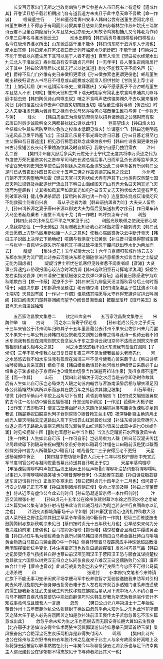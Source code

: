 <!-- { "loadSidebar": true } -->
　　长安百万家出门无所之岂敢尚幽独与世实参差古人虽已死书上有遗辞【遗或作其】开巻读且想千载若相期出门各有道我道方未夷且于此中息天命不吾欺【命一作诚】
　　嗟哉董生行
　　【孙曰董召南夀州安丰人韩曰公尝有送董生游河北序且曰董生举进士不得志于有司而此诗叙其孝且慈如此樊曰苏翰林尝作苏州姚氏三瑞堂诗云君不见董召南隐居行义孝且慈天公亦恐无人知故令鸡狗相捕儿又令韩老为作诗尔来三百年名与淮水驰云云】
　　淮水出桐栢【韩曰禹贡导淮自桐栢孙曰桐栢山名今在唐州界淮水所出】山东驰遥遥千里不能休【韩曰谓东防于泗泝东入于海也】淝水出其侧【孙曰淝水在庐江祝曰晋史列阵临淝水○淝音肥】不能千里【句絶洪曰不能千里者以兴董生居下其可以施于人者不遐也】百里入淮流【樊曰按水经淝水出九江北入于淮故云】寿州属县有安丰唐贞元年时【一无年字】县人董生召南隐居行义于其中【孙曰论语隠居以求其志行义以达其道】刺史不能荐天子不闻名声【句絶】爵禄不及门门外惟有吏日来徴租更索钱【孙曰徴亦索也更谓更役也】嗟哉董生朝出耕夜归读古人书尽日不得息或山而樵或水而渔入厨供甘防【甘防见上荐士诗注】上堂问起居【韩曰选顔延年咏史上堂拜嘉庆】父母不慼慼妻子不咨咨嗟哉董生孝且慈人不识【句絶】惟有天翁知生祥下瑞无时期家有狗乳出求食鸡来哺其儿啄啄庭中拾虫蚁【韩曰陶侃诗山鸡啄虫蚁】哺之不食鸣声悲傍徨踯躅久不去以翼来覆待狗归【孙曰覆盖也读作去声○踯直炙切躅厨玉切】嗟哉董生谁将与俦【俦匹也】时之人夫妻相虐兄弟为雠食君之禄而令父母愁亦独何心嗟哉董生谁将与俦【一作将无与俦】
　　烽火
　　【韩曰周幽王为烽燧防至则举以招兵诸侯患之公感时而有取云唐曰时呉少诚败韩全义两都甚扰扰公诗以此作】
　　登髙望烽火【孙曰烽火如今桔橰火钟其头若防至然火急放之权重本低即见烽火】谁谓塞尘飞【韩曰选鲍明逺诗迅风首旦发平路塞飞尘】王城富且乐曷不事光辉勿言日已暮【孙曰日暮老将至也主父偃曰吾日暮途逺】相见恐行稀愿君熟念此秉烛夜中归【韩曰杜诗夜阑更秉烛孙曰古诗昼短苦夜长何不秉烛游欲其及时自娯乐】我歌宁自感乃独泪霑衣
　　汴州乱二首
　　【樊曰汴州自大厯后多兵刘元佐死子士宁代之无度其将李万荣逐之代为节度使万荣死董晋实代之晋卒军司马陆长源总留后事八日而军乱杀长源等监军俱文珍密召宋州刺史刘逸凖使总后务朝廷从之赐名全谅故公此二诗卒章各有所讽韩曰公是时已从晋丧出汴四日实贞元十五年二诗之作盖讥德宗姑息之政云】
　　汴州城门朝不开天狗堕地声如雷【樊曰天官书天狗状如犬奔有声其下止地类狗汉呉楚七国反天狗过梁野及兵起遂伏尸流血其下韩曰山海经图天门山有赤犬名曰天狗其光飞天流而为星辰数十丈其疾如风其声如雷其光如电孙曰汉天文志天狗状如大流星有声见则破军杀将】徤儿争诱杀留后【留后陆长源也诱一作夸】连屋累栋烧成灰诸侯咫尺不能救孤士何者自兴哀
　　母从子走者为谁【韩曰语执舆者为谁】大夫夫人留后儿【孙曰谓长源之妻子唐曰长源以御史大夫为留后见集送权秀才序云】作日乗车骑大马坐者起趋乗者下庙堂不肯用干戈【肯一作敢】呜呼奈汝母子何
　　利劔
　　【韩曰此诗次汴州乱后不平之气畧见于此】
　　利劔光耿耿佩之使我无邪心故人念我寡徒侣【一作无俦侣】持用赠我比知音我心如冰劔如雪不能刺谗夫【韩曰此朱云愿借上方斩马劔用断佞臣一人头之意也】使我心腐劔锋折决云中断开青天【韩曰庄子説劔上决浮云下絶地纪】噫劔与我俱变化归黄泉【补注晋书雷焕得鄷城宝劔一与张华一自佩华诛劔失所在焕死其子持过延平津忽于腰间跃出堕水化为两龙而去】
　　龊龊
　　【集注贞元十五年郑滑大水公十六年自京师归彭城作诗云去岁东郡水生民为流尸而此诗亦云河堤决东郡老弱随惊湍诗意相类大抵言当世之士龊龊无能为国虑者】
　　龊龊当世士所忧在饥寒但见贱者悲不闻贵者叹【音滩】大贤事业异逺抱非俗观报国心皎洁念时涕汍澜【韩曰选欧阳坚石诗挥笔涕汍澜】妖姬坐左右柔指发哀弹【韩曰潘安仁笙赋辍张女之哀弹○弹音坛】酒肴虽日陈感激宁为欢秋隂欺白日【欺一作蔽】泥潦不少干【韩曰宋玉九辨皇天滛溢而秋霖兮后土何时而得干】河隄决东郡【东郡滑州见题注】老弱随惊湍【祝曰湍急濑孟子性犹湍水○湍化端切】天意固有属【一作以一作谓】谁能诘其端愿辱太守荐得充諌诤官排云呌阊阖【祝曰阊阖天门楚辞排阊阖而望予○阊音昌阖音盍】披腹呈琅玕【琅玕美玉】致君岂无术自进诚独难




　　五百家注昌黎文集巻二
　　钦定四库全书
　　五百家注昌黎文集巻三
　　宋　魏仲举　编
　　古诗
　　河之水二首寄子侄老成
　　【孙曰老成公兄介之子贞元十三年来省公于汴州明年归取其子十五年董晋薨公去汴州不果来公佐徐州未几而罢又不果来十七年公有此诗韩曰观公祭老成文则知公眷眷之情与此诗一也诗云我不如水东流我有孤侄在海陬则祭文吾念汝从于东之意诗云我徂京师不逺而还则祭文所谓暂相别终当久相与处之意】
　　河之水去悠悠我不如水东流我有孤侄在海陬【子侯切】三年不见兮使我心忧日复日夜复夜三年不见汝使我鬓髪未老而先化
　　河之水悠悠去我不如水东注我有孤侄在海浦三年不见兮使我心苦采蕨于山【韩曰诗草虫陟彼南山言采其蕨】缗鱼于泉【韩曰缗鱼缴诗其钓维河维丝伊缗樊曰采蕨必于山缗鱼必于渊求禄必于京师兴也○缗武巾切泉当作渊避髙祖讳作泉】我徂京师不逺而还【而一作其】
　　山石
　　【樊曰此诗编次于河之水后当是去徐即洛时作故其后有人生如此自可乐岂必局束为人鞿之句苏内翰尝与客游南溪醉后相与解衣濯足因咏公此篇慨然知其所以乐而忘其在数百年之外因次其韵见坡集】
　　山石荦确行径微【孙曰荦确山不平貌上吕角切下音觉】黄昏到寺蝙蝠飞【祝曰说文蝙蝠服翼崔豹古今注一名仙防○蝙音边蝠音福】升堂坐阶新雨定【一作足】芭蕉叶大栀子肥【旧作支子支即栀字】僧言古壁佛画好以火来照所见稀铺牀拂席置羮饭疎粝亦足饱我饥【粝麄粝祝曰脱粟也列子食则粢粝○粝音赖又兰末切】夜深静卧百虫絶清月出岭光入扉天明独去无道路出入髙下穷烟霏山红涧碧纷烂漫【补注东坡诗云荦确何人似退之意行无路欲从谁宿云解駮晨光漏独见山红涧碧时皆采公此篇中语也○烂或作澜】时见松枥皆十围【防也音厯孙曰字当作栎】当流赤足蹋涧石水声激激风生衣【生一作吹】人生如此自可乐【一作可自乐】岂必局束为人鞿【韩曰前汉灌夫传廷论局趣效辕下驹鞿马络祝曰楚辞余虽好修姱以鞿羁兮注缰在口曰鞿前汉是犹以鞿而御駻突孙曰言为人所鞿絷也○鞿音几】嗟哉吾党二三子安得至老不更归
　　天星送杨凝郎中贺正
　　【樊曰凝字懋功虢州农人贞元十二年以检校户部郎中充宣武军节度判官公时与凝同佐董晋幕此诗送其自汴朝正于京】
　　天星牢落鸡喔咿【牢落疎貎喔咿鸡鸣声祝曰后汉王延寿王孙赋声呖而喔咿补注楚词吾将喔咿嚅唲以事妇人乎喔咿嚅唲强笑噱也○喔音渥咿音伊】仆夫起餐车载脂【孙曰诗载脂载辖还车言迈谓将行也】正当穷冬寒未已【蔡曰按时贞元十四年之十二月也】借问君子行安之防朝元正无不至【孙曰唐制诸州有朝正使】受命上宰须及期【孙曰上宰董晋也】侍从近臣有虚位公今此去何时归【孙曰恐凝遂留京师一本作归何时】
　　汴泗交流赠张仆射
　　【孙曰贞元十五年公在徐州张建封幕汴水徐之西泗水徐之南故以名篇樊曰公集有谏张仆射击毬书此诗言此诚习战非为剧岂若安坐行良图盖亦以讥之也】
　　汴泗交流郡城角斸场千歩平如削【韩曰斸犹言锄治也周礼仲秋教大阅虞人菜所田之野注芟除其田之草菜令车得驱驰○斸音竹一作筑】短垣三面缭逶迤击鼓腾腾树赤旗新秋朝凉未见日【蔡曰按时贞元十五年秋七月也】公早结束来何为分曹决胜约前定【曹偶也】百马攒蹄近相映【攒音巑】毬惊杖奋合且离红牛缨绂黄金覊【孙曰以红牛毛为缨绂黄金为覊所以餙马韩曰梁呉筠曰白马黄金覊杜诗白马嚼啮黄金勒选白马篇白马餙金覊○牛一作牦】侧身转臂着马腹霹雳应手神珠驰超遥散漫两闲暇挥霍纷纭争变化【补注挥霍奋迅也枚乗曰蜿蝉挥霍】发难得巧意气麤【韩曰史记晏婴传意气扬扬甚自得也蔡曰前汉项羽围汉王于荥阳汉王恐与郦食其谋挠楚权食其欲立六国后以树党汉王将立之以问张良良发八难汉王曰竖儒防败乃公事】讙声四合壮士呼【讙喧也音欢】此诚习战非为剧岂若安坐行良图当今忠臣不可得公马莫走须杀贼
　　和　　　　　　　　　　　　张建封
　　仆本修持文笔者今来帅镇红旗下不能无事习蛇矛闲就平场学便马军中役养骁智才竞驰骏逸随我来防军对引相向去风呼月旋期先开俯身仰击复旁击难于古人左右射齐观百歩透短门谁羡养由遥破的儒生疑我新发狂武夫爱我生辉光杖移騣底拂尾后星从月下流中场人人不约心自一马马不鞭蹄自疾凡情莫便防中能拙自翻惊巧时失韩生讶我为斯艺劝我徐驱作安计不知戎事竟何成且愧吾人一言惠
　　忽忽
　　【樊曰公贞元八年第进士十二年始佐董晋汴州十五年晋薨汴乱公依张建封于徐故曰忽忽乎余未知为生之乐也此岂非所谓天之降大任于是人必先穷饿困苦之如是欤补注前汉王褒传太子苦忽忽善忘不乐名篇意或出此】
　　忽忽乎余未知为生之乐也愿脱去而无因安得长翮大翼如云生我身【北齐邢子才游仙诗安得金仙术两腋生羽翼郭璞游仙诗仰思举云翼延首矫玉掌】乗风振奋出六合絶浮尘死生哀乐两相弃是非得失付闲人
　　鸣鴈
　　【樊曰此诗兴也公在徐州与孟东野书有曰去年脱汴州之乱遂来于此主人与余有故居余符离睢上及秋将辞去因被留以职事黙黙在此行一年矣今年秋聊复辞去江湖余乐也与足下终幸矣主人谓张建封公在徐郁郁不得志故见于书与诗者如此其义一也】
